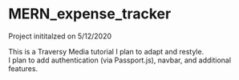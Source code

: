 # MERN_expense_tracker

Project inititalzed on 5/12/2020

This is a Traversy Media tutorial I plan to adapt and restyle.  
I plan to add authentication (via Passport.js), navbar, and additional features.
